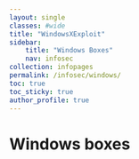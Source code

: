 ```yaml
---
layout: single
classes: #wide
title: "WindowsXExploit"
sidebar:
    title: "Windows Boxes"
    nav: infosec
collection: infopages
permalink: /infosec/windows/
toc: true
toc_sticky: true
author_profile: true
---
```

# Windows boxes
